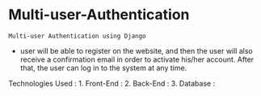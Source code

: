 # Multi-user-Authentication
    Multi-user Authentication using Django
    
- user will be able to register on the website, and then the user will also receive a confirmation email in order to activate his/her account. After that, the user can log in to the system at any time.

Technologies Used :
    1. Front-End :
    2. Back-End :
    3. Database :
        
